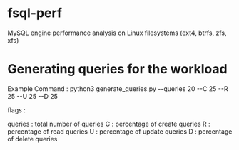 # fsql-perf
MySQL engine performance analysis on Linux filesystems (ext4, btrfs, zfs, xfs)

# Generating queries for the workload
Example Command : python3 generate_queries.py --queries 20 --C 25 --R 25 --U 25 --D 25

flags :

queries : total number of queries
C : percentage of create queries
R : percentage of read queries
U : percentage of update queries
D : percentage of delete queries

